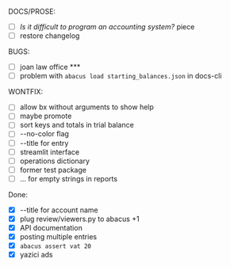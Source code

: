 DOCS/PROSE:

- [ ] _Is it difficult to program an accounting system?_ piece
- [ ] restore changelog

BUGS:

- [ ] joan law office \*\*\*
- [ ] problem with `abacus load starting_balances.json` in docs-cli

WONTFIX:

- [ ] allow bx without arguments to show help
- [ ] maybe promote
- [ ] sort keys and totals in trial balance
- [ ] --no-color flag
- [ ] --title for entry
- [ ] streamlit interface
- [ ] operations dictionary
- [ ] former test package
- [ ] ... for empty strings in reports

Done:

- [x] --title for account name
- [x] plug review/viewers.py to abacus +1
- [x] API documentation
- [x] posting multiple entries
- [x] `abacus assert vat 20`
- [x] yazici ads
